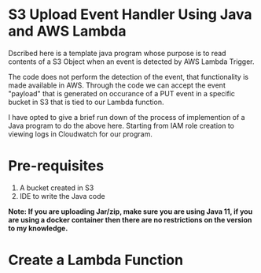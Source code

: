 # S3 Upload Event Handler Using Java and AWS Lambda
Dscribed here is a template java program whose purpose is to read contents of a S3 Object when an event is detected by AWS Lambda Trigger.

The code does not perform the detection of the event, that functionality is made available in AWS. Through the code we can accept the event "payload" that is generated on occurance of a PUT event in a specific bucket in S3 that is tied to our Lambda function.

I have opted to give a brief run down of the process of implemention of a Java program to do the above here. Starting from IAM role creation to viewing logs in Cloudwatch for our program.

# Pre-requisites
1. A bucket created in S3
2. IDE to write the Java code 

**Note: If you are uploading Jar/zip, make sure you are using Java 11, if you are using a docker container then there are no restrictions  on the version to my knowledge.**

# Create a Lambda Function
